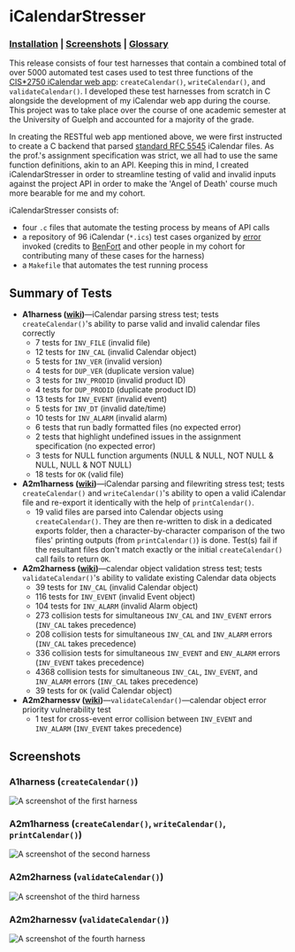 # iCalendarStresser

### [Installation](https://github.com/jnguyen1098/iCalendarStresser/wiki/Installation) | [Screenshots](#screenshots) | [Glossary](https://github.com/jnguyen1098/iCalendarStresser/wiki/Glossary)

This release consists of four test harnesses that contain a combined total of over 5000 automated test cases used to test three functions of the [CIS\*2750 iCalendar web app](https://github.com/jnguyen1098/iCalendarManager): `createCalendar()`, `writeCalendar()`, and `validateCalendar()`. I developed these test harnesses from scratch in C alongside the development of my iCalendar web app during the course. This project was to take place over the course of one academic semester at the University of Guelph and accounted for a majority of the grade.

In creating the RESTful web app mentioned above, we were first instructed to create a C backend that parsed [standard RFC 5545](https://tools.ietf.org/html/rfc5545) iCalendar files. As the prof.'s assignment specification was strict, we all had to use the same function definitions, akin to an API. Keeping this in mind, I created iCalendarStresser in order to streamline testing of valid and invalid inputs against the project API in order to make the 'Angel of Death' course much more bearable for me and my cohort.

iCalendarStresser consists of:
* four `.c` files that automate the testing process by means of API calls
* a repository of 96 iCalendar (`*.ics`) test cases organized by [error](https://github.com/jnguyen1098/iCalendarStresser/wiki/Error-Codes) invoked (credits to [BenFort](https://github.com/BenFort) and other people in my cohort for contributing many of these cases for the harness)
* a `Makefile` that automates the test running process

## Summary of Tests
* **A1harness ([wiki](https://github.com/jnguyen1098/iCalendarStresser/wiki/The-A1-Harness))**—iCalendar parsing stress test; tests `createCalendar()`'s ability to parse valid and invalid calendar files correctly 
  * 7 tests for `INV_FILE` (invalid file)
  * 12 tests for `INV_CAL` (invalid Calendar object)
  * 5 tests for `INV_VER` (invalid version)
  * 4 tests for `DUP_VER` (duplicate version value)
  * 3 tests for `INV_PRODID` (invalid product ID)
  * 4 tests for `DUP_PRODID` (duplicate product ID)
  * 13 tests for `INV_EVENT` (invalid event)
  * 5 tests for `INV_DT` (invalid date/time)
  * 10 tests for `INV_ALARM` (invalid alarm)
  * 6 tests that run badly formatted files (no expected error)
  * 2 tests that highlight undefined issues in the assignment specification (no expected error)
  * 3 tests for NULL function arguments (NULL & NULL, NOT NULL & NULL, NULL & NOT NULL)
  * 18 tests for `OK` (valid file)
* **A2m1harness ([wiki](https://github.com/jnguyen1098/iCalendarStresser/wiki/The-A2-Module-1-Harness))**—iCalendar parsing and filewriting stress test; tests `createCalendar()` and `writeCalendar()`'s ability to open a valid iCalendar file and re-export it identically with the help of `printCalendar()`.
  * 19 valid files are parsed into Calendar objects using `createCalendar()`. They are then re-written to disk in a dedicated exports folder, then a character-by-character comparison of the two files' printing outputs (from `printCalendar()`) is done. Test(s) fail if the resultant files don't match exactly or the initial `createCalendar()` call fails to return `OK`.
* **A2m2harness ([wiki](https://github.com/jnguyen1098/iCalendarStresser/wiki/The-A2-Module-2-Harness))**—calendar object validation stress test; tests `validateCalendar()`'s ability to validate existing Calendar data objects
  * 39 tests for `INV_CAL` (invalid Calendar object)
  * 116 tests for `INV_EVENT` (invalid Event object)
  * 104 tests for `INV_ALARM` (invalid Alarm object)
  * 273 collision tests for simultaneous `INV_CAL` and `INV_EVENT` errors (`INV_CAL` takes precedence)
  * 208 collision tests for simultaneous `INV_CAL` and `INV_ALARM` errors (`INV_CAL` takes precedence)
  * 336 collision tests for simultaneous `INV_EVENT` and `ENV_ALARM` errors (`INV_EVENT` takes precedence)
  * 4368 collision tests for simultaneous `INV_CAL`, `INV_EVENT`, and `INV_ALARM` errors (`INV_CAL` takes precedence)
  * 39 tests for `OK` (valid Calendar object)
* **A2m2harnessv ([wiki](https://github.com/jnguyen1098/iCalendarStresser/wiki/The-A2-Module-2-Vulnerability-Harness))**—`validateCalendar()`—calendar object error priority vulnerability test
  * 1 test for cross-event error collision between `INV_EVENT` and `INV_ALARM` (`INV_EVENT` takes precedence)
  
## Screenshots

### A1harness (`createCalendar()`)
![A screenshot of the first harness](https://i.imgur.com/sj1OuLf.png)

### A2m1harness (`createCalendar()`, `writeCalendar()`, `printCalendar()`)
![A screenshot of the second harness](https://i.imgur.com/y4lV5jS.png)

### A2m2harness (`validateCalendar()`)
![A screenshot of the third harness](https://i.imgur.com/PU1O8pU.png)

### A2m2harnessv (`validateCalendar()`)
![A screenshot of the fourth harness](https://i.imgur.com/vXmXvaZ.png)
